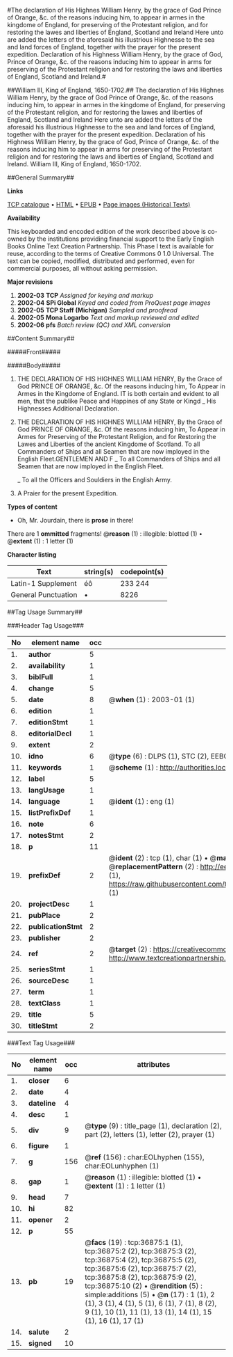 #The declaration of His Highnes William Henry, by the grace of God Prince of Orange, &c. of the reasons inducing him, to appear in armes in the kingdome of England, for preserving of the Protestant religion, and for restoring the lawes and liberties of England, Scotland and Ireland Here unto are added the letters of the aforesaid his illustrious Highnesse to the sea and land forces of England, together with the prayer for the present expedition. Declaration of his Highness William Henry, by the grace of God, Prince of Orange, &c. of the reasons inducing him to appear in arms for preserving of the Protestant religion and for restoring the laws and liberties of England, Scotland and Ireland.#

##William III, King of England, 1650-1702.##
The declaration of His Highnes William Henry, by the grace of God Prince of Orange, &c. of the reasons inducing him, to appear in armes in the kingdome of England, for preserving of the Protestant religion, and for restoring the lawes and liberties of England, Scotland and Ireland Here unto are added the letters of the aforesaid his illustrious Highnesse to the sea and land forces of England, together with the prayer for the present expedition.
Declaration of his Highness William Henry, by the grace of God, Prince of Orange, &c. of the reasons inducing him to appear in arms for preserving of the Protestant religion and for restoring the laws and liberties of England, Scotland and Ireland.
William III, King of England, 1650-1702.

##General Summary##

**Links**

[TCP catalogue](http://www.ota.ox.ac.uk/tcp/)  • 
[HTML](http://tei.it.ox.ac.uk/tcp/Texts-HTML/free/A66/A66129.html)  • 
[EPUB](http://tei.it.ox.ac.uk/tcp/Texts-EPUB/free/A66/A66129.epub) • 
[Page images (Historical Texts)](https://data.historicaltexts.jisc.ac.uk/view?pubId=eebo-99832402e&pageId=eebo-99832402e-36875-1)

**Availability**

This keyboarded and encoded edition of the
	       work described above is co-owned by the institutions
	       providing financial support to the Early English Books
	       Online Text Creation Partnership. This Phase I text is
	       available for reuse, according to the terms of Creative
	       Commons 0 1.0 Universal. The text can be copied,
	       modified, distributed and performed, even for
	       commercial purposes, all without asking permission.

**Major revisions**

1. __2002-03__ __TCP__ *Assigned for keying and markup*
1. __2002-04__ __SPi Global__ *Keyed and coded from ProQuest page images*
1. __2002-05__ __TCP Staff (Michigan)__ *Sampled and proofread*
1. __2002-05__ __Mona Logarbo__ *Text and markup reviewed and edited*
1. __2002-06__ __pfs__ *Batch review (QC) and XML conversion*

##Content Summary##

#####Front#####

#####Body#####

1. THE DECLARATION OF HIS HIGHNES WILLIAM HENRY, By the Grace of God PRINCE OF ORANGE, &c. Of the reasons inducing him, To Appear in Armes in the Kingdome of England.
IT is both certain and evident to all men, that the publike Peace and Happines of any State or Kingd
    _ His Highnesses Additionall Declaration.

1. THE DECLARATION OF HIS HIGHNES WILLIAM HENRY, By the Grace of God PRINCE OF ORANGE, &c. Of the reasons inducing him, To Appear in Armes for Preserving of the Protestant Religion, and for Restoring the Lawes and Liberties of the ancient Kingdome of Scotland.
To all Commanders of Ships and all Seamen that are now imployed in the English Fleet.GENTLEMEN AND F
    _ To all Commanders of Ships and all Seamen that are now imployed in the English Fleet.

    _ To all the Officers and Souldiers in the English Army.

1. A Praier for the present Expedition.

**Types of content**

  * Oh, Mr. Jourdain, there is **prose** in there!

There are 1 **ommitted** fragments! 
 @__reason__ (1) : illegible: blotted (1)  •  @__extent__ (1) : 1 letter (1)

**Character listing**


|Text|string(s)|codepoint(s)|
|---|---|---|
|Latin-1 Supplement|éô|233 244|
|General Punctuation|•|8226|

##Tag Usage Summary##

###Header Tag Usage###

|No|element name|occ|attributes|
|---|---|---|---|
|1.|__author__|5||
|2.|__availability__|1||
|3.|__biblFull__|1||
|4.|__change__|5||
|5.|__date__|8| @__when__ (1) : 2003-01 (1)|
|6.|__edition__|1||
|7.|__editionStmt__|1||
|8.|__editorialDecl__|1||
|9.|__extent__|2||
|10.|__idno__|6| @__type__ (6) : DLPS (1), STC (2), EEBO-CITATION (1), PROQUEST (1), VID (1)|
|11.|__keywords__|1| @__scheme__ (1) : http://authorities.loc.gov/ (1)|
|12.|__label__|5||
|13.|__langUsage__|1||
|14.|__language__|1| @__ident__ (1) : eng (1)|
|15.|__listPrefixDef__|1||
|16.|__note__|6||
|17.|__notesStmt__|2||
|18.|__p__|11||
|19.|__prefixDef__|2| @__ident__ (2) : tcp (1), char (1)  •  @__matchPattern__ (2) : ([0-9\-]+):([0-9IVX]+) (1), (.+) (1)  •  @__replacementPattern__ (2) : http://eebo.chadwyck.com/downloadtiff?vid=$1&page=$2 (1), https://raw.githubusercontent.com/textcreationpartnership/Texts/master/tcpchars.xml#$1 (1)|
|20.|__projectDesc__|1||
|21.|__pubPlace__|2||
|22.|__publicationStmt__|2||
|23.|__publisher__|2||
|24.|__ref__|2| @__target__ (2) : https://creativecommons.org/publicdomain/zero/1.0/ (1), http://www.textcreationpartnership.org/docs/. (1)|
|25.|__seriesStmt__|1||
|26.|__sourceDesc__|1||
|27.|__term__|1||
|28.|__textClass__|1||
|29.|__title__|5||
|30.|__titleStmt__|2||


###Text Tag Usage###

|No|element name|occ|attributes|
|---|---|---|---|
|1.|__closer__|6||
|2.|__date__|4||
|3.|__dateline__|4||
|4.|__desc__|1||
|5.|__div__|9| @__type__ (9) : title_page (1), declaration (2), part (2), letters (1), letter (2), prayer (1)|
|6.|__figure__|1||
|7.|__g__|156| @__ref__ (156) : char:EOLhyphen (155), char:EOLunhyphen (1)|
|8.|__gap__|1| @__reason__ (1) : illegible: blotted (1)  •  @__extent__ (1) : 1 letter (1)|
|9.|__head__|7||
|10.|__hi__|82||
|11.|__opener__|2||
|12.|__p__|55||
|13.|__pb__|19| @__facs__ (19) : tcp:36875:1 (1), tcp:36875:2 (2), tcp:36875:3 (2), tcp:36875:4 (2), tcp:36875:5 (2), tcp:36875:6 (2), tcp:36875:7 (2), tcp:36875:8 (2), tcp:36875:9 (2), tcp:36875:10 (2)  •  @__rendition__ (5) : simple:additions (5)  •  @__n__ (17) : 1 (1), 2 (1), 3 (1), 4 (1), 5 (1), 6 (1), 7 (1), 8 (2), 9 (1), 10 (1), 11 (1), 13 (1), 14 (1), 15 (1), 16 (1), 17 (1)|
|14.|__salute__|2||
|15.|__signed__|10||

